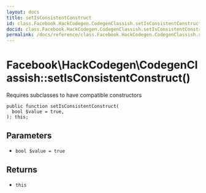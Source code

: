 ```yaml
---
layout: docs
title: setIsConsistentConstruct
id: class.Facebook.HackCodegen.CodegenClassish.setIsConsistentConstruct
docid: class.Facebook.HackCodegen.CodegenClassish.setIsConsistentConstruct
permalink: /docs/reference/class.Facebook.HackCodegen.CodegenClassish.setIsConsistentConstruct.md
---
```

# Facebook\\HackCodegen\\CodegenClassish::setIsConsistentConstruct()




Requires subclasses to have compatible constructors




``` Hack
public function setIsConsistentConstruct(
  bool $value = true,
): this;
```




## Parameters




* ` bool $value = true `




## Returns




- ` this `